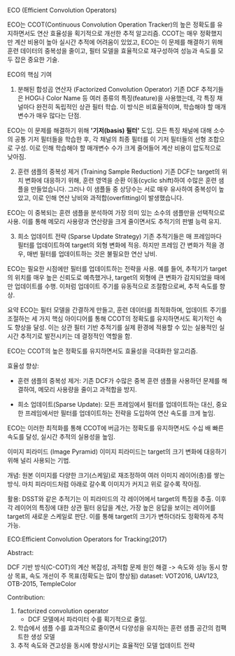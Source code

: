 ECO (Efficient Convolution Operators)

ECO는 CCOT(Continuous Convolution Operation Tracker)의 높은 정확도를 유지하면서도 연산 효율성을 획기적으로 개선한 추적 알고리즘. 
CCOT는 매우 정확했지만 계산 비용이 높아 실시간 추적에 어려움이 있었고, ECO는 이 문제를 해결하기 위해 훈련 데이터의 중복성을 줄이고, 필터 모델을 효율적으로 재구성하여 성능과 속도를 모두 잡은 중요한 기술.

ECO의 핵심 기여

1. 분해된 합성곱 연산자 (Factorized Convolution Operator)
기존 DCF 추적기들은 HOG나 Color Name 등 여러 종류의 특징(feature)을 사용했는데, 각 특징 채널마다 완전히 독립적인 상관 필터 학습. 이 방식은 비효율적이며, 학습해야 할 매개변수가 매우 많다는 단점.

ECO는 이 문제를 해결하기 위해 **'기저(basis) 필터'** 도입. 모든 특징 채널에 대해 소수의 공통 기저 필터들을 학습한 후, 각 채널의 최종 필터를 이 기저 필터들의 선형 조합으로 구성. 이로 인해 학습해야 할 매개변수 수가 크게 줄어들어 계산 비용이 압도적으로 낮아짐.

2. 훈련 샘플의 중복성 제거 (Training Sample Reduction)
기존 DCF는 target의 위치 변화에 대응하기 위해, 훈련 영역을 순환 이동(cyclic shift)하여 수많은 훈련 샘플을 만들었습니다. 그러나 이 샘플들 중 상당수는 서로 매우 유사하여 중복성이 높았고, 이로 인해 연산 낭비와 과적합(overfitting)이 발생했습니다.

ECO는 이 중복되는 훈련 샘플을 분석하여 가장 의미 있는 소수의 샘플만을 선택적으로 사용. 이를 통해 메모리 사용량과 연산량을 크게 줄이면서도 추적기의 판별 능력 유지.

3. 희소 업데이트 전략 (Sparse Update Strategy)
기존 추적기들은 매 프레임마다 필터를 업데이트하여 target의 외형 변화에 적응. 하지만 프레임 간 변화가 적을 경우, 매번 필터를 업데이트하는 것은 불필요한 연산 낭비.

ECO는 필요한 시점에만 필터를 업데이트하는 전략을 사용. 예를 들어, 추적기가 target의 위치를 매우 높은 신뢰도로 예측했거나, target의 외형에 큰 변화가 감지되었을 때에만 업데이트를 수행. 이처럼 업데이트 주기를 유동적으로 조절함으로써, 추적 속도를 향상.

요약
ECO는 필터 모델을 간결하게 만들고, 훈련 데이터를 최적화하며, 업데이트 주기를 조절하는 세 가지 핵심 아이디어를 통해 CCOT의 정확도를 유지하면서도 획기적인 속도 향상을 달성. 이는 상관 필터 기반 추적기를 실제 환경에 적용할 수 있는 실용적인 실시간 추적기로 발전시키는 데 결정적인 역할을 함.




ECO는 CCOT의 높은 정확도를 유지하면서도 효율성을 극대화한 알고리즘.

효율성 향상:

- 훈련 샘플의 중복성 제거: 기존 DCF가 수많은 중복 훈련 샘플을 사용하던 문제를 해결하여, 메모리 사용량을 줄이고 과적합을 방지.

- 희소 업데이트(Sparse Update): 모든 프레임에서 필터를 업데이트하는 대신, 중요한 프레임에서만 필터를 업데이트하는 전략을 도입하여 연산 속도를 크게 높임.

ECO는 이러한 최적화를 통해 CCOT에 버금가는 정확도를 유지하면서도 수십 배 빠른 속도를 달성, 실시간 추적의 실용성을 높임.

이미지 피라미드 (Image Pyramid)
이미지 피라미드는 target의 크기 변화에 대응하기 위해 널리 사용되는 기법.

개념: 원본 이미지를 다양한 크기(스케일)로 재조정하여 여러 이미지 레이어(층)를 쌓는 방식. 마치 피라미드처럼 아래로 갈수록 이미지가 커지고 위로 갈수록 작아짐.

활용: DSST와 같은 추적기는 이 피라미드의 각 레이어에서 target의 특징을 추출. 이후 각 레이어의 특징에 대한 상관 필터 응답을 계산, 가장 높은 응답을 보이는 레이어를 target의 새로운 스케일로 판단. 이를 통해 target의 크기가 변하더라도 정확하게 추적 가능.


ECO:Efficient Convolution Operators for Tracking(2017)

Abstract:

DCF 기반 방식(C-COT)의 계산 복잡성, 과적합 문제 원인 해결 -> 속도와 성능 동시 향상 목표, 속도 개선이 주 목표(정확도는 많이 향상됨)
dataset: VOT2016, UAV123, OTB-2015, TempleColor

Contribution:

1. factorized convolution operator
   - DCF 모델에서 파라미터 수를 획기적으로 줄임.
2. 학습에서 샘플 수를 효과적으로 줄이면서 다양성을 유지하는 훈련 샘플 공간의 컴팩트한 생성 모델
3. 추적 속도와 견고성을 동시에 향상시키는 효율적인 모델 업데이트 전략

